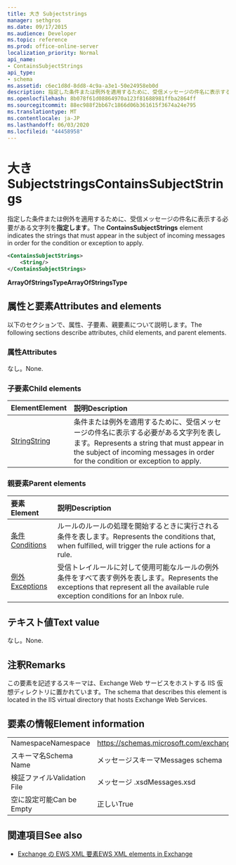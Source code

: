 ```yaml
---
title: 大き Subjectstrings
manager: sethgros
ms.date: 09/17/2015
ms.audience: Developer
ms.topic: reference
ms.prod: office-online-server
localization_priority: Normal
api_name:
- ContainsSubjectStrings
api_type:
- schema
ms.assetid: c6ec1d8d-8dd8-4c9a-a3e1-50e24958eb0d
description: 指定した条件または例外を適用するために、受信メッセージの件名に表示する必要がある文字列を指定します。
ms.openlocfilehash: 8b078f61d08864970a123f81688981ffba2864ff
ms.sourcegitcommit: 88ec988f2bb67c1866d06b361615f3674a24e795
ms.translationtype: MT
ms.contentlocale: ja-JP
ms.lasthandoff: 06/03/2020
ms.locfileid: "44458958"
---
```

# <a name="containssubjectstrings"></a><span data-ttu-id="63cd2-103">大き Subjectstrings</span><span class="sxs-lookup"><span data-stu-id="63cd2-103">ContainsSubjectStrings</span></span>

<span data-ttu-id="63cd2-104">指定した条件または例外を適用するために、受信メッセージの件名に表示する必要がある文字列を**指定します**。</span><span class="sxs-lookup"><span data-stu-id="63cd2-104">The **ContainsSubjectStrings** element indicates the strings that must appear in the subject of incoming messages in order for the condition or exception to apply.</span></span> 
  
```XML
<ContainsSubjectStrings>
    <String/>
</ContainsSubjectStrings>
```

 <span data-ttu-id="63cd2-105">**ArrayOfStringsType**</span><span class="sxs-lookup"><span data-stu-id="63cd2-105">**ArrayOfStringsType**</span></span>
## <a name="attributes-and-elements"></a><span data-ttu-id="63cd2-106">属性と要素</span><span class="sxs-lookup"><span data-stu-id="63cd2-106">Attributes and elements</span></span>

<span data-ttu-id="63cd2-107">以下のセクションで、属性、子要素、親要素について説明します。</span><span class="sxs-lookup"><span data-stu-id="63cd2-107">The following sections describe attributes, child elements, and parent elements.</span></span>
  
### <a name="attributes"></a><span data-ttu-id="63cd2-108">属性</span><span class="sxs-lookup"><span data-stu-id="63cd2-108">Attributes</span></span>

<span data-ttu-id="63cd2-109">なし。</span><span class="sxs-lookup"><span data-stu-id="63cd2-109">None.</span></span>
  
### <a name="child-elements"></a><span data-ttu-id="63cd2-110">子要素</span><span class="sxs-lookup"><span data-stu-id="63cd2-110">Child elements</span></span>

|<span data-ttu-id="63cd2-111">**Element**</span><span class="sxs-lookup"><span data-stu-id="63cd2-111">**Element**</span></span>|<span data-ttu-id="63cd2-112">**説明**</span><span class="sxs-lookup"><span data-stu-id="63cd2-112">**Description**</span></span>|
|:-----|:-----|
|[<span data-ttu-id="63cd2-113">String</span><span class="sxs-lookup"><span data-stu-id="63cd2-113">String</span></span>](string.md) <br/> |<span data-ttu-id="63cd2-114">条件または例外を適用するために、受信メッセージの件名に表示する必要がある文字列を表します。</span><span class="sxs-lookup"><span data-stu-id="63cd2-114">Represents a string that must appear in the subject of incoming messages in order for the condition or exception to apply.</span></span>  <br/> |
   
### <a name="parent-elements"></a><span data-ttu-id="63cd2-115">親要素</span><span class="sxs-lookup"><span data-stu-id="63cd2-115">Parent elements</span></span>

|<span data-ttu-id="63cd2-116">**要素**</span><span class="sxs-lookup"><span data-stu-id="63cd2-116">**Element**</span></span>|<span data-ttu-id="63cd2-117">**説明**</span><span class="sxs-lookup"><span data-stu-id="63cd2-117">**Description**</span></span>|
|:-----|:-----|
|[<span data-ttu-id="63cd2-118">条件</span><span class="sxs-lookup"><span data-stu-id="63cd2-118">Conditions</span></span>](conditions.md) <br/> |<span data-ttu-id="63cd2-119">ルールのルールの処理を開始するときに実行される条件を表します。</span><span class="sxs-lookup"><span data-stu-id="63cd2-119">Represents the conditions that, when fulfilled, will trigger the rule actions for a rule.</span></span>  <br/> |
|[<span data-ttu-id="63cd2-120">例外</span><span class="sxs-lookup"><span data-stu-id="63cd2-120">Exceptions</span></span>](exceptions.md) <br/> |<span data-ttu-id="63cd2-121">受信トレイルールに対して使用可能なルールの例外条件をすべて表す例外を表します。</span><span class="sxs-lookup"><span data-stu-id="63cd2-121">Represents the exceptions that represent all the available rule exception conditions for an Inbox rule.</span></span>  <br/> |
   
## <a name="text-value"></a><span data-ttu-id="63cd2-122">テキスト値</span><span class="sxs-lookup"><span data-stu-id="63cd2-122">Text value</span></span>

<span data-ttu-id="63cd2-123">なし。</span><span class="sxs-lookup"><span data-stu-id="63cd2-123">None.</span></span>
  
## <a name="remarks"></a><span data-ttu-id="63cd2-124">注釈</span><span class="sxs-lookup"><span data-stu-id="63cd2-124">Remarks</span></span>

<span data-ttu-id="63cd2-125">この要素を記述するスキーマは、Exchange Web サービスをホストする IIS 仮想ディレクトリに置かれています。</span><span class="sxs-lookup"><span data-stu-id="63cd2-125">The schema that describes this element is located in the IIS virtual directory that hosts Exchange Web Services.</span></span>
  
## <a name="element-information"></a><span data-ttu-id="63cd2-126">要素の情報</span><span class="sxs-lookup"><span data-stu-id="63cd2-126">Element information</span></span>

|||
|:-----|:-----|
|<span data-ttu-id="63cd2-127">Namespace</span><span class="sxs-lookup"><span data-stu-id="63cd2-127">Namespace</span></span>  <br/> |https://schemas.microsoft.com/exchange/services/2006/messages  <br/> |
|<span data-ttu-id="63cd2-128">スキーマ名</span><span class="sxs-lookup"><span data-stu-id="63cd2-128">Schema Name</span></span>  <br/> |<span data-ttu-id="63cd2-129">メッセージスキーマ</span><span class="sxs-lookup"><span data-stu-id="63cd2-129">Messages schema</span></span>  <br/> |
|<span data-ttu-id="63cd2-130">検証ファイル</span><span class="sxs-lookup"><span data-stu-id="63cd2-130">Validation File</span></span>  <br/> |<span data-ttu-id="63cd2-131">メッセージ .xsd</span><span class="sxs-lookup"><span data-stu-id="63cd2-131">Messages.xsd</span></span>  <br/> |
|<span data-ttu-id="63cd2-132">空に設定可能</span><span class="sxs-lookup"><span data-stu-id="63cd2-132">Can be Empty</span></span>  <br/> |<span data-ttu-id="63cd2-133">正しい</span><span class="sxs-lookup"><span data-stu-id="63cd2-133">True</span></span>  <br/> |
   
## <a name="see-also"></a><span data-ttu-id="63cd2-134">関連項目</span><span class="sxs-lookup"><span data-stu-id="63cd2-134">See also</span></span>



- [<span data-ttu-id="63cd2-135">Exchange の EWS XML 要素</span><span class="sxs-lookup"><span data-stu-id="63cd2-135">EWS XML elements in Exchange</span></span>](ews-xml-elements-in-exchange.md)

